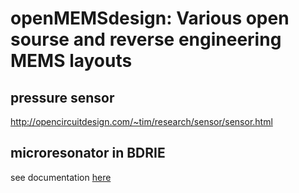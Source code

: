 # openMEMSdesign: Various open sourse and reverse engineering MEMS layouts

## pressure sensor
http://opencircuitdesign.com/~tim/research/sensor/sensor.html

## microresonator in BDRIE
see documentation [here](microresonator_in_BDRIE/readme.txt)
